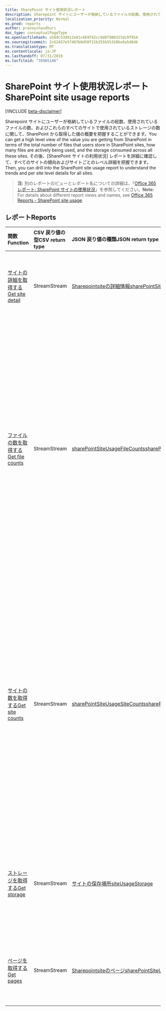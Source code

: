 ```yaml
---
title: SharePoint サイト使用状況レポート
description: Sharepoint サイトにユーザーが格納しているファイルの総数、使用されているファイルの数、およびこれらのすべてのサイトで使用されているストレージの数に関して、SharePoint から取得した値の概要を把握することができます。 その後、[SharePoint サイトの利用状況] レポートを詳細に確認して、すべてのサイトの傾向およびサイトごとのレベル詳細を把握できます。
localization_priority: Normal
ms.prod: reports
author: pranoychaudhuri
doc_type: conceptualPageType
ms.openlocfilehash: a584c53d912e81c4b9f42cc9d8f980323dc0f954
ms.sourcegitcommit: 2c62457e57467b8d50f21b255b553106a9a5d8d6
ms.translationtype: MT
ms.contentlocale: ja-JP
ms.lasthandoff: 07/31/2019
ms.locfileid: "35965146"
---
```

# <a name="sharepoint-site-usage-reports"></a><span data-ttu-id="2f7c3-104">SharePoint サイト使用状況レポート</span><span class="sxs-lookup"><span data-stu-id="2f7c3-104">SharePoint site usage reports</span></span>

[!INCLUDE [beta-disclaimer](../../includes/beta-disclaimer.md)]

<span data-ttu-id="2f7c3-105">Sharepoint サイトにユーザーが格納しているファイルの総数、使用されているファイルの数、およびこれらのすべてのサイトで使用されているストレージの数に関して、SharePoint から取得した値の概要を把握することができます。</span><span class="sxs-lookup"><span data-stu-id="2f7c3-105">You can get a high level view of the value you are getting from SharePoint in terms of the total number of files that users store in SharePoint sites, how many files are actively being used, and the storage consumed across all these sites.</span></span> <span data-ttu-id="2f7c3-106">その後、[SharePoint サイトの利用状況] レポートを詳細に確認して、すべてのサイトの傾向およびサイトごとのレベル詳細を把握できます。</span><span class="sxs-lookup"><span data-stu-id="2f7c3-106">Then, you can drill into the SharePoint site usage report to understand the trends and per site level details for all sites.</span></span>

> <span data-ttu-id="2f7c3-107">**注:** 別のレポートのビューとレポート名についての詳細は、「[Office 365 レポート: SharePoint サイトの使用状況](https://support.office.com/client/SharePoint-site-usage-4ecfb843-e5d5-464d-8bf6-7ed512a9b213)」を参照してください。</span><span class="sxs-lookup"><span data-stu-id="2f7c3-107">**Note:** For details about different report views and names, see [Office 365 Reports - SharePoint site usage](https://support.office.com/client/SharePoint-site-usage-4ecfb843-e5d5-464d-8bf6-7ed512a9b213).</span></span>

## <a name="reports"></a><span data-ttu-id="2f7c3-108">レポート</span><span class="sxs-lookup"><span data-stu-id="2f7c3-108">Reports</span></span>

| <span data-ttu-id="2f7c3-109">関数</span><span class="sxs-lookup"><span data-stu-id="2f7c3-109">Function</span></span>                                 | <span data-ttu-id="2f7c3-110">CSV 戻り値の型</span><span class="sxs-lookup"><span data-stu-id="2f7c3-110">CSV return type</span></span> | <span data-ttu-id="2f7c3-111">JSON 戻り値の種類</span><span class="sxs-lookup"><span data-stu-id="2f7c3-111">JSON return type</span></span>                         | <span data-ttu-id="2f7c3-112">説明</span><span class="sxs-lookup"><span data-stu-id="2f7c3-112">Description</span></span>                              |
| :--------------------------------------- | :-------------- | :--------------------------------------- | ---------------------------------------- |
| [<span data-ttu-id="2f7c3-113">サイトの詳細を取得する</span><span class="sxs-lookup"><span data-stu-id="2f7c3-113">Get site detail</span></span>](../api/reportroot-getsharepointsiteusagedetail.md) | <span data-ttu-id="2f7c3-114">Stream</span><span class="sxs-lookup"><span data-stu-id="2f7c3-114">Stream</span></span>          | [<span data-ttu-id="2f7c3-115">Sharepointsiteの詳細情報</span><span class="sxs-lookup"><span data-stu-id="2f7c3-115">sharePointSiteUsageDetail</span></span>](../resources/sharepointsiteusagedetail.md) | <span data-ttu-id="2f7c3-116">SharePoint サイトの使用状況に関する詳細を取得します。</span><span class="sxs-lookup"><span data-stu-id="2f7c3-116">Get details about SharePoint site usage.</span></span> |
| [<span data-ttu-id="2f7c3-117">ファイルの数を取得する</span><span class="sxs-lookup"><span data-stu-id="2f7c3-117">Get file counts</span></span>](../api/reportroot-getsharepointsiteusagefilecounts.md) | <span data-ttu-id="2f7c3-118">Stream</span><span class="sxs-lookup"><span data-stu-id="2f7c3-118">Stream</span></span>          | [<span data-ttu-id="2f7c3-119">sharePointSiteUsageFileCounts</span><span class="sxs-lookup"><span data-stu-id="2f7c3-119">sharePointSiteUsageFileCounts</span></span>](../resources/sharepointsiteusagefilecounts.md) | <span data-ttu-id="2f7c3-120">すべてのサイトのファイルの合計数と、アクティブ ファイルの数を取得します。</span><span class="sxs-lookup"><span data-stu-id="2f7c3-120">Get the total number of files across all sites and the number of active files.</span></span> <span data-ttu-id="2f7c3-121">ファイル (ユーザーまたはシステム) は、一定期間中に保存、同期、変更、共有されるとアクティブとみなされます。</span><span class="sxs-lookup"><span data-stu-id="2f7c3-121">A file (user or system) is considered active if it has been saved, synced, modified, or shared within the specified time period.</span></span> |
| [<span data-ttu-id="2f7c3-122">サイトの数を取得する</span><span class="sxs-lookup"><span data-stu-id="2f7c3-122">Get site counts</span></span>](../api/reportroot-getsharepointsiteusagesitecounts.md) | <span data-ttu-id="2f7c3-123">Stream</span><span class="sxs-lookup"><span data-stu-id="2f7c3-123">Stream</span></span>          | [<span data-ttu-id="2f7c3-124">sharePointSiteUsageSiteCounts</span><span class="sxs-lookup"><span data-stu-id="2f7c3-124">sharePointSiteUsageSiteCounts</span></span>](../resources/sharepointsiteusagesitecounts.md) | <span data-ttu-id="2f7c3-125">すべてのサイトのファイルの合計数と、アクティブ ファイルの数を取得します。</span><span class="sxs-lookup"><span data-stu-id="2f7c3-125">Get the total number of files across all sites and the number of active files.</span></span> <span data-ttu-id="2f7c3-126">ファイル (ユーザーまたはシステム) は、一定期間中に保存、同期、変更、共有されるとアクティブとみなされます。</span><span class="sxs-lookup"><span data-stu-id="2f7c3-126">A file (user or system) is considered active if it has been saved, synced, modified, or shared within the specified time period.</span></span> |
| [<span data-ttu-id="2f7c3-127">ストレージを取得する</span><span class="sxs-lookup"><span data-stu-id="2f7c3-127">Get storage</span></span>](../api/reportroot-getsharepointsiteusagestorage.md) | <span data-ttu-id="2f7c3-128">Stream</span><span class="sxs-lookup"><span data-stu-id="2f7c3-128">Stream</span></span>          | [<span data-ttu-id="2f7c3-129">サイトの保存場所</span><span class="sxs-lookup"><span data-stu-id="2f7c3-129">siteUsageStorage</span></span>](../resources/siteusagestorage.md) | <span data-ttu-id="2f7c3-130">レポート期間中に割り当てられ、消費したストレージの傾向を取得します。</span><span class="sxs-lookup"><span data-stu-id="2f7c3-130">Get the trend of storage allocated and consumed during the reporting period.</span></span> |
| [<span data-ttu-id="2f7c3-131">ページを取得する</span><span class="sxs-lookup"><span data-stu-id="2f7c3-131">Get pages</span></span>](../api/reportroot-getsharepointsiteusagepages.md) | <span data-ttu-id="2f7c3-132">Stream</span><span class="sxs-lookup"><span data-stu-id="2f7c3-132">Stream</span></span>          | [<span data-ttu-id="2f7c3-133">Sharepointsiteのページ</span><span class="sxs-lookup"><span data-stu-id="2f7c3-133">sharePointSiteUsagePages</span></span>](../resources/sharepointsiteusagepages.md) | <span data-ttu-id="2f7c3-134">すべてのサイトで表示されたページ数を取得します。</span><span class="sxs-lookup"><span data-stu-id="2f7c3-134">Get the number of pages viewed across all sites.</span></span> |
